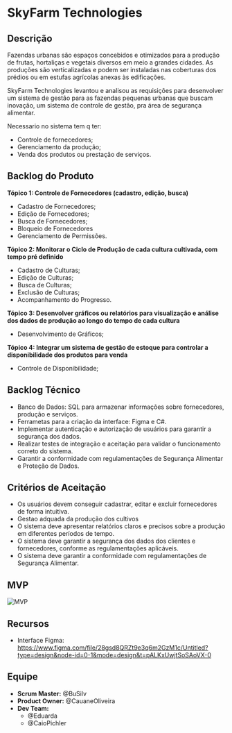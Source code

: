 # SkyFarm Technologies

## Descrição
Fazendas urbanas são espaços concebidos e otimizados para a produção de frutas, hortaliças e vegetais diversos em meio a grandes cidades. As produções são verticalizadas e podem ser instaladas nas coberturas dos prédios ou em estufas agrícolas anexas às edificações.

SkyFarm Technologies levantou e analisou as requisições para desenvolver um sistema de gestão para as fazendas pequenas urbanas que buscam inovação, um sistema de controle de gestão, pra área de segurança alimentar.

Necessario no sistema tem q ter:
 - Controle de fornecedores;
 - Gerenciamento da produção;
 - Venda dos produtos ou prestação de serviços.


## Backlog do Produto
**Tópico 1: Controle de Fornecedores (cadastro, edição, busca)**
- Cadastro de Fornecedores;
- Edição de Fornecedores;
- Busca de Fornecedores;
- Bloqueio de Fornecedores
- Gerenciamento de Permissões.

**Tópico 2: Monitorar o Ciclo de Produção de cada cultura cultivada, com tempo pré definido**
- Cadastro de Culturas;
- Edição de Culturas;
- Busca de Culturas;
- Exclusão de Culturas;
- Acompanhamento do Progresso.

**Tópico 3: Desenvolver gráficos ou relatórios para visualização e análise dos dados de produção ao longo do tempo de cada cultura**
- Desenvolvimento de Gráficos;

**Tópico 4: Integrar um sistema de gestão de estoque para controlar a disponibilidade dos produtos para venda**
- Controle de Disponibilidade;

## Backlog Técnico 
- Banco de Dados: SQL para armazenar informações sobre fornecedores, produção e serviços.
- Ferrametas para a criação da interface: Figma e C#.
- Implementar autenticação e autorização de usuários para garantir a segurança dos dados.
- Realizar testes de integração e aceitação para validar o funcionamento correto do sistema.
- Garantir a conformidade com regulamentações de Segurança Alimentar e Proteção de Dados.

## Critérios de Aceitação
- Os usuários devem conseguir cadastrar, editar e excluir fornecedores de forma intuitiva.
- Gestao adquada da produção dos cultivos
- O sistema deve apresentar relatórios claros e precisos sobre a produção em diferentes períodos de tempo.
- O sistema deve garantir a segurança dos dados dos clientes e fornecedores, conforme as regulamentações aplicáveis.
- O sistema deve garantir a conformidade com regulamentações de Segurança Alimentar.

## MVP
 ![MVP](https://github.com/CauaneOliveira/fazendasurbanasIII/assets/67593901/eefea2b2-2fbe-47d9-9037-03f58f9c1880)


## Recursos
- Interface Figma: https://www.figma.com/file/28gsd8QRZt9e3q6m2GzM1c/Untitled?type=design&node-id=0-1&mode=design&t=pALKxUwjtSoSAoVX-0

## Equipe
- **Scrum Master:** @BuSilv
- **Product Owner:** @CauaneOliveira
- **Dev Team:**
  - @Eduarda
  - @CaioPichler

